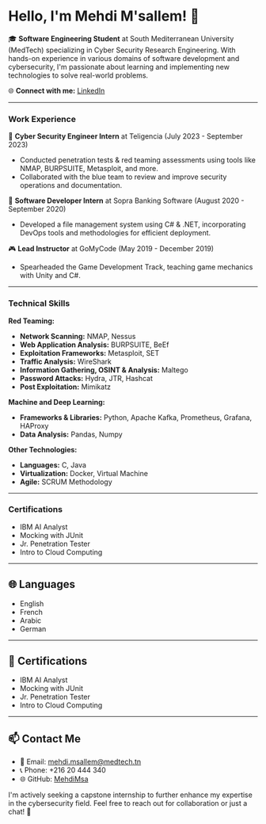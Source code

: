 # Hello, I'm Mehdi M'sallem! 👋

🎓 **Software Engineering Student** at South Mediterranean University (MedTech) specializing in Cyber Security Research Engineering. With hands-on experience in various domains of software development and cybersecurity, I'm passionate about learning and implementing new technologies to solve real-world problems.

🌐 **Connect with me:** [LinkedIn](https://www.linkedin.com/in/mehdimsallem/)

---

### Work Experience

🔐 **Cyber Security Engineer Intern** at Teligencia (July 2023 - September 2023)
- Conducted penetration tests & red teaming assessments using tools like NMAP, BURPSUITE, Metasploit, and more.
- Collaborated with the blue team to review and improve security operations and documentation.

💼 **Software Developer Intern** at Sopra Banking Software (August 2020 - September 2020)
- Developed a file management system using C# & .NET, incorporating DevOps tools and methodologies for efficient deployment.

🎮 **Lead Instructor** at GoMyCode (May 2019 - December 2019)
- Spearheaded the Game Development Track, teaching game mechanics with Unity and C#.

---

### Technical Skills

**Red Teaming:**
- **Network Scanning:** NMAP, Nessus
- **Web Application Analysis:** BURPSUITE, BeEf
- **Exploitation Frameworks:** Metasploit, SET
- **Traffic Analysis:** WireShark
- **Information Gathering, OSINT & Analysis:** Maltego
- **Password Attacks:** Hydra, JTR, Hashcat
- **Post Exploitation:** Mimikatz

**Machine and Deep Learning:**
- **Frameworks & Libraries:** Python, Apache Kafka, Prometheus, Grafana, HAProxy
- **Data Analysis:** Pandas, Numpy

**Other Technologies:**
- **Languages:** C, Java
- **Virtualization:** Docker, Virtual Machine
- **Agile:** SCRUM Methodology

---

### Certifications

- IBM AI Analyst
- Mocking with JUnit
- Jr. Penetration Tester
- Intro to Cloud Computing

---

## 🌐 Languages
- English
- French
- Arabic
- German

---

## 🌟 Certifications
- IBM AI Analyst
- Mocking with JUnit
- Jr. Penetration Tester
- Intro to Cloud Computing

---

## 📫 Contact Me
- 📧 Email: [mehdi.msallem@medtech.tn](mailto:mehdi.msallem@medtech.tn)
- 📞 Phone: +216 20 444 340
- 🌐 GitHub: [MehdiMsa](https://github.com/MehdiMsa)

I'm actively seeking a capstone internship to further enhance my expertise in the cybersecurity field. Feel free to reach out for collaboration or just a chat! 💬
